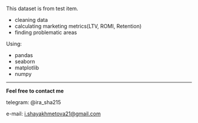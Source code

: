 This dataset is from test item.

 - cleaning data
 - calculating marketing metrics(LTV, ROMI, Retention)
 - finding problematic areas

Using:
 - pandas
 - seaborn
 - matplotlib
 - numpy

---
**Feel free to contact me**

telegram: @ira_sha215

e-mail: i.shayakhmetova21@gmail.com

